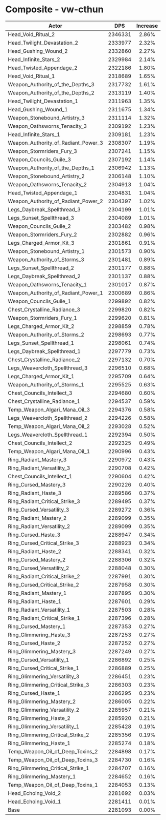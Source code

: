 # Composite - vw-cthun
| Actor | DPS | Increase |
|---|:---:|:---:|
|Head_Void_Ritual_2|2346331|2.86%|
|Head_Twilight_Devastation_2|2333977|2.32%|
|Head_Gushing_Wound_2|2332860|2.27%|
|Head_Infinite_Stars_2|2329984|2.14%|
|Head_Twisted_Appendage_2|2322186|1.80%|
|Head_Void_Ritual_1|2318689|1.65%|
|Weapon_Authority_of_the_Depths_3|2317732|1.61%|
|Weapon_Authority_of_the_Depths_2|2313119|1.40%|
|Head_Twilight_Devastation_1|2311963|1.35%|
|Head_Gushing_Wound_1|2311675|1.34%|
|Weapon_Stonebound_Artistry_3|2311114|1.32%|
|Weapon_Oathsworns_Tenacity_3|2309192|1.23%|
|Head_Infinite_Stars_1|2309181|1.23%|
|Weapon_Authority_of_Radiant_Power_3|2308307|1.19%|
|Weapon_Stormriders_Fury_3|2307241|1.15%|
|Weapon_Councils_Guile_3|2307192|1.14%|
|Weapon_Authority_of_the_Depths_1|2306942|1.13%|
|Weapon_Stonebound_Artistry_2|2306148|1.10%|
|Weapon_Oathsworns_Tenacity_2|2304913|1.04%|
|Head_Twisted_Appendage_1|2304831|1.04%|
|Weapon_Authority_of_Radiant_Power_2|2304397|1.02%|
|Legs_Daybreak_Spellthread_3|2304199|1.01%|
|Legs_Sunset_Spellthread_3|2304089|1.01%|
|Weapon_Councils_Guile_2|2303482|0.98%|
|Weapon_Stormriders_Fury_2|2302882|0.96%|
|Legs_Charged_Armor_Kit_3|2301861|0.91%|
|Weapon_Stonebound_Artistry_1|2301573|0.90%|
|Weapon_Authority_of_Storms_3|2301481|0.89%|
|Legs_Sunset_Spellthread_2|2301177|0.88%|
|Legs_Daybreak_Spellthread_2|2301137|0.88%|
|Weapon_Oathsworns_Tenacity_1|2301017|0.87%|
|Weapon_Authority_of_Radiant_Power_1|2300689|0.86%|
|Weapon_Councils_Guile_1|2299892|0.82%|
|Chest_Crystalline_Radiance_3|2299820|0.82%|
|Weapon_Stormriders_Fury_1|2299620|0.81%|
|Legs_Charged_Armor_Kit_2|2298859|0.78%|
|Weapon_Authority_of_Storms_2|2298693|0.77%|
|Legs_Sunset_Spellthread_1|2298061|0.74%|
|Legs_Daybreak_Spellthread_1|2297779|0.73%|
|Chest_Crystalline_Radiance_2|2297132|0.70%|
|Legs_Weavercloth_Spellthread_3|2296510|0.68%|
|Legs_Charged_Armor_Kit_1|2295709|0.64%|
|Weapon_Authority_of_Storms_1|2295525|0.63%|
|Chest_Councils_Intellect_3|2294680|0.60%|
|Chest_Crystalline_Radiance_1|2294537|0.59%|
|Temp_Weapon_Algari_Mana_Oil_3|2294376|0.58%|
|Legs_Weavercloth_Spellthread_2|2294226|0.58%|
|Temp_Weapon_Algari_Mana_Oil_2|2293028|0.52%|
|Legs_Weavercloth_Spellthread_1|2292394|0.50%|
|Chest_Councils_Intellect_2|2292325|0.49%|
|Temp_Weapon_Algari_Mana_Oil_1|2290996|0.43%|
|Ring_Radiant_Mastery_3|2290972|0.43%|
|Ring_Radiant_Versatility_3|2290708|0.42%|
|Chest_Councils_Intellect_1|2290604|0.42%|
|Ring_Cursed_Mastery_3|2290226|0.40%|
|Ring_Radiant_Haste_3|2289586|0.37%|
|Ring_Radiant_Critical_Strike_3|2289495|0.37%|
|Ring_Cursed_Versatility_3|2289272|0.36%|
|Ring_Radiant_Mastery_2|2289099|0.35%|
|Ring_Radiant_Versatility_2|2289099|0.35%|
|Ring_Cursed_Haste_3|2288947|0.34%|
|Ring_Cursed_Critical_Strike_3|2288923|0.34%|
|Ring_Radiant_Haste_2|2288341|0.32%|
|Ring_Cursed_Mastery_2|2288306|0.32%|
|Ring_Cursed_Versatility_2|2288048|0.30%|
|Ring_Radiant_Critical_Strike_2|2287991|0.30%|
|Ring_Cursed_Critical_Strike_2|2287958|0.30%|
|Ring_Radiant_Mastery_1|2287895|0.30%|
|Ring_Radiant_Haste_1|2287601|0.29%|
|Ring_Radiant_Versatility_1|2287503|0.28%|
|Ring_Radiant_Critical_Strike_1|2287396|0.28%|
|Ring_Cursed_Mastery_1|2287353|0.27%|
|Ring_Glimmering_Haste_3|2287253|0.27%|
|Ring_Cursed_Haste_2|2287252|0.27%|
|Ring_Glimmering_Mastery_3|2287249|0.27%|
|Ring_Cursed_Versatility_1|2286892|0.25%|
|Ring_Cursed_Critical_Strike_1|2286889|0.25%|
|Ring_Glimmering_Versatility_3|2286451|0.23%|
|Ring_Glimmering_Critical_Strike_3|2286303|0.23%|
|Ring_Cursed_Haste_1|2286295|0.23%|
|Ring_Glimmering_Mastery_2|2286005|0.22%|
|Ring_Glimmering_Versatility_2|2285957|0.21%|
|Ring_Glimmering_Haste_2|2285920|0.21%|
|Ring_Glimmering_Versatility_1|2285428|0.19%|
|Ring_Glimmering_Critical_Strike_2|2285356|0.19%|
|Ring_Glimmering_Haste_1|2285274|0.18%|
|Temp_Weapon_Oil_of_Deep_Toxins_2|2284898|0.17%|
|Temp_Weapon_Oil_of_Deep_Toxins_3|2284730|0.16%|
|Ring_Glimmering_Critical_Strike_1|2284707|0.16%|
|Ring_Glimmering_Mastery_1|2284652|0.16%|
|Temp_Weapon_Oil_of_Deep_Toxins_1|2284053|0.13%|
|Head_Echoing_Void_2|2281692|0.03%|
|Head_Echoing_Void_1|2281411|0.01%|
|Base|2281093|0.00%|
